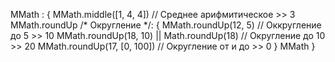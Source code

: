 MMath : {
    MMath.middle([1, 4, 4]) // Среднее арифмитическое >> 3
    MMath.roundUp /* Округление */: { 
        MMath.roundUp(12, 5) // Оккругление до 5 >> 10
        MMath.roundUp(18, 10) || Math.roundUp(18) // Округление до 10 >> 20
        MMath.roundUp(17, [0, 100]) // Округление от и до >> 0
    }
    MMath
}